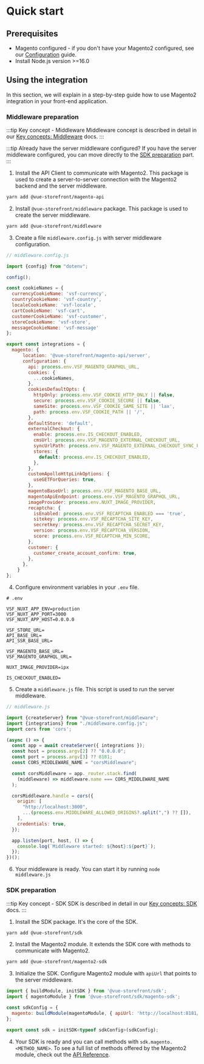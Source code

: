 # Quick start

## Prerequisites

- Magento configured - if you don't have your Magento2 configured, see our [Configuration](https://docs.vuestorefront.io/magento/installation-setup/installation.html) guide.
- Install Node.js version >=16.0

## Using the integration

In this section, we will explain in a step-by-step guide how to use Magento2 integration in your front-end application.

### Middleware preparation

:::tip Key concept - Middleware
Middleware concept is described in detail in our [Key concepts: Middleware](../key-concepts/middleware.md) docs.
:::

:::tip Already have the server middleware configured?
If you have the server middleware configured, you can move directly to the [SDK](./quick-start.md#sdk-preparation)[ preparation](./quick-start.md#sdk-preparation) part.
:::

1. Install the API Client to communicate with Magento2. This package is used to create a server-to-server connection with the Magento2 backend and the server middleware.

```bash
yarn add @vue-storefront/magento-api
```

2. Install `@vue-storefront/middleware` package. This package is used to create the server middleware.

```bash
yarn add @vue-storefront/middleware
```

3. Create a file `middleware.config.js` with server middleware configuration.

```javascript
// middleware.config.js

import {config} from "dotenv";

config();

const cookieNames = {
  currencyCookieName: 'vsf-currency',
  countryCookieName: 'vsf-country',
  localeCookieName: 'vsf-locale',
  cartCookieName: 'vsf-cart',
  customerCookieName: 'vsf-customer',
  storeCookieName: 'vsf-store',
  messageCookieName: 'vsf-message'
};

export const integrations = {
  magento: {
      location: '@vue-storefront/magento-api/server',
      configuration: {
        api: process.env.VSF_MAGENTO_GRAPHQL_URL,
        cookies: {
          ...cookieNames,
        },
        cookiesDefaultOpts: {
          httpOnly: process.env.VSF_COOKIE_HTTP_ONLY || false,
          secure: process.env.VSF_COOKIE_SECURE || false,
          sameSite: process.env.VSF_COOKIE_SAME_SITE || 'lax',
          path: process.env.VSF_COOKIE_PATH || '/',
        },
        defaultStore: 'default',
        externalCheckout: {
          enable: process.env.IS_CHECKOUT_ENABLED,
          cmsUrl: process.env.VSF_MAGENTO_EXTERNAL_CHECKOUT_URL,
          syncUrlPath: process.env.VSF_MAGENTO_EXTERNAL_CHECKOUT_SYNC_PATH,
          stores: {
            default: process.env.IS_CHECKOUT_ENABLED,
          },
        },
        customApolloHttpLinkOptions: {
          useGETForQueries: true,
        },
        magentoBaseUrl: process.env.VSF_MAGENTO_BASE_URL,
        magentoApiEndpoint: process.env.VSF_MAGENTO_GRAPHQL_URL,
        imageProvider: process.env.NUXT_IMAGE_PROVIDER,
        recaptcha: {
          isEnabled: process.env.VSF_RECAPTCHA_ENABLED === 'true',
          sitekey: process.env.VSF_RECAPTCHA_SITE_KEY,
          secretkey: process.env.VSF_RECAPTCHA_SECRET_KEY,
          version: process.env.VSF_RECAPTCHA_VERSION,
          score: process.env.VSF_RECAPTCHA_MIN_SCORE,
        },
        customer: {
          customer_create_account_confirm: true,
        },
      },
    }
};
```

4. Configure environment variables in your `.env` file.

```
# .env

VSF_NUXT_APP_ENV=production
VSF_NUXT_APP_PORT=3000
VSF_NUXT_APP_HOST=0.0.0.0

VSF_STORE_URL=
API_BASE_URL=
API_SSR_BASE_URL=

VSF_MAGENTO_BASE_URL=
VSF_MAGENTO_GRAPHQL_URL=

NUXT_IMAGE_PROVIDER=ipx

IS_CHECKOUT_ENABLED=
```

5. Create a `middleware.js` file. This script is used to run the server middleware.

```javascript
// middleware.js

import {createServer} from "@vue-storefront/middleware";
import {integrations} from "./middleware.config.js";
import cors from 'cors';

(async () => {
  const app = await createServer({ integrations });
  const host = process.argv[2] ?? "0.0.0.0";
  const port = process.argv[3] ?? 8181;
  const CORS_MIDDLEWARE_NAME = "corsMiddleware";

  const corsMiddleware = app._router.stack.find(
    (middleware) => middleware.name === CORS_MIDDLEWARE_NAME
  );

  corsMiddleware.handle = cors({
    origin: [
      "http://localhost:3000",
      ...(process.env.MIDDLEWARE_ALLOWED_ORIGINS?.split(",") ?? []),
    ],
    credentials: true,
  });

  app.listen(port, host, () => {
    console.log(`Middleware started: ${host}:${port}`);
  });
})();

```

6. Your middleware is ready. You can start it by running `node middleware.js`

### SDK preparation

:::tip Key concept - SDK
SDK is described in detail in our [Key concepts: SDK](../key-concepts/sdk.md) docs.
:::

1. Install the SDK package. It's the core of the SDK.

```bash
yarn add @vue-storefront/sdk
```

2. Install the Magento2 module. It extends the SDK core with methods to communicate with Magento2.

```bash
yarn add @vue-storefront/magento2-sdk
```

3. Initialize the SDK. Configure Magento2 module with `apiUrl` that points to the server middleware.

```javascript
import { buildModule, initSDK } from '@vue-storefront/sdk';
import { magentoModule } from '@vue-storefront/sdk/magento-sdk';

const sdkConfig = {
  magento: buildModule(magentoModule, { apiUrl: 'http://localhost:8181/magento' })
};

export const sdk = initSDK<typeof sdkConfig>(sdkConfig);
```

4. Your SDK is ready and you can call methods with `sdk.magento.<METHOD_NAME>`. To see a full list of methods offered by the Magento2 module, check out the [API Reference](../reference/api/index.md).
